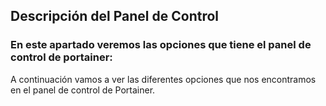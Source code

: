 ## Descripción del Panel de Control

### En este apartado veremos las opciones que tiene el panel de control de portainer:

A continuación vamos a ver las diferentes opciones que nos encontramos en el panel de control de Portainer.
